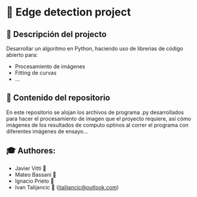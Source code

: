 # :rocket: Edge detection project

## :notebook: Descripción del projecto
Desarrollar un algoritmo en Python, haciendo uso de librerias de código abierto para:
- Procesamiento de imágenes
- Fitting de curvas
- ...

## :pushpin: Contenido del repositorio
En este repositorio se alojan los archivos de programa .py desarrollados para hacer el procesamiento de imagen que el proyecto requiere, así cómo imágenes de los resultados de computo optinos al correr el programa con diferentes imágenes de ensayo...

## :mortar_board: Authores:
- Javier Vitti :email:
- Mateo Bassani :email:
- Ignacio Prieto :email:
- Ivan Talijancic :email: (itailjancic@outlook.com)
